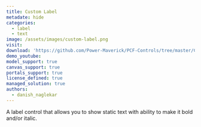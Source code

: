 ```yaml
---
title: Custom Label
metadate: hide
categories:
  - label
  - text
image: /assets/images/custom-label.png
visit:
download: 'https://github.com/Power-Maverick/PCF-Controls/tree/master/CustomLabelControl'
demo_youtube: 
model_support: true
canvas_support: true
portals_support: true
license_defined: true
managed_solution: true
authors:
  - danish_naglekar
---
```

A label control that allows you to show static text with ability to make it bold and/or italic.

